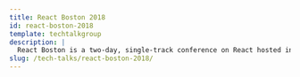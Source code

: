 ```yaml
---
title: React Boston 2018
id: react-boston-2018
template: techtalkgroup
description: |
  React Boston is a two-day, single-track conference on React hosted in Boston's Back Bay neighborhood and organized in collaboration with Wayfair Tech and the community ReactJS Boston Meetup. We're excited to welcome developers of all backgrounds, skill sets, and experience levels to join us for a weekend of high-quality content and great conversations with others in the developer community. Watch the tech talks from React Boston 2018 here!
slug: /tech-talks/react-boston-2018/
---
```

